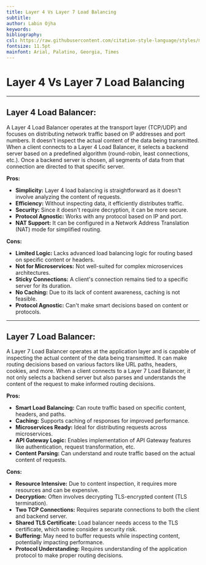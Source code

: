 ```yaml
---
title: Layer 4 Vs Layer 7 Load Balancing
subtitle:
author: Labin Ojha
keywords:
bibliography:
csl: https://raw.githubusercontent.com/citation-style-language/styles/master/ieee.csl
fontsize: 11.5pt
mainfont: Arial, Palatino, Georgia, Times
---
```


# Layer 4 Vs Layer 7 Load Balancing

---

## **Layer 4 Load Balancer:**

A Layer 4 Load Balancer operates at the transport layer (TCP/UDP) and focuses on distributing network traffic based on IP addresses and port numbers. It doesn't inspect the actual content of the data being transmitted. When a client connects to a Layer 4 Load Balancer, it selects a backend server based on a predefined algorithm (round-robin, least connections, etc.). Once a backend server is chosen, all segments of data from that connection are directed to that specific server.

**Pros:**

-   **Simplicity:** Layer 4 load balancing is straightforward as it doesn't involve analyzing the content of requests.
-   **Efficiency:** Without inspecting data, it efficiently distributes traffic.
-   **Security:** Since it doesn't require decryption, it can be more secure.
-   **Protocol Agnostic:** Works with any protocol based on IP and port.
-   **NAT Support:** It can be configured in a Network Address Translation (NAT) mode for simplified routing.

**Cons:**

-   **Limited Logic:** Lacks advanced load balancing logic for routing based on specific content or headers.
-   **Not for Microservices:** Not well-suited for complex microservices architectures.
-   **Sticky Connections:** A client's connection remains tied to a specific server for its duration.
-   **No Caching:** Due to its lack of content awareness, caching is not feasible.
-   **Protocol Agnostic:** Can't make smart decisions based on content or protocols.

---

## **Layer 7 Load Balancer:**

A Layer 7 Load Balancer operates at the application layer and is capable of inspecting the actual content of the data being transmitted. It can make routing decisions based on various factors like URL paths, headers, cookies, and more. When a client connects to a Layer 7 Load Balancer, it not only selects a backend server but also parses and understands the content of the request to make informed routing decisions.

**Pros:**

-   **Smart Load Balancing:** Can route traffic based on specific content, headers, and paths.
-   **Caching:** Supports caching of responses for improved performance.
-   **Microservices Ready:** Ideal for distributing requests across microservices.
-   **API Gateway Logic:** Enables implementation of API Gateway features like authentication, request transformation, etc.
-   **Content Parsing:** Can understand and route traffic based on the actual content of requests.

**Cons:**

-   **Resource Intensive:** Due to content inspection, it requires more resources and can be expensive.
-   **Decryption:** Often involves decrypting TLS-encrypted content (TLS termination).
-   **Two TCP Connections:** Requires separate connections to both the client and backend server.
-   **Shared TLS Certificate:** Load balancer needs access to the TLS certificate, which some consider a security risk.
-   **Buffering:** May need to buffer requests while inspecting content, potentially impacting performance.
-   **Protocol Understanding:** Requires understanding of the application protocol to make proper routing decisions.
